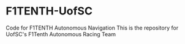 # F1TENTH-UofSC
Code for F1TENTH Autonomous Navigation
This is the repository for UofSC's F1Tenth Autonomous Racing Team
